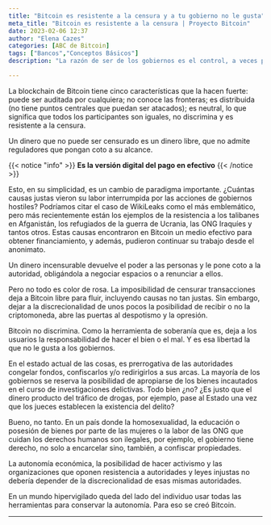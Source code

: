 ```yaml
---
title: "Bitcoin es resistente a la censura y a tu gobierno no le gusta"
meta_title: "Bitcoin es resistente a la censura | Proyecto Bitcoin"
date: 2023-02-06 12:37
author: "Elena Cazes"
categories: [ABC de Bitcoin]
tags: ["Bancos","Conceptos Básicos"]
description: "La razón de ser de los gobiernos es el control, a veces por la fuerza. Una moneda que no tiene 'puertas traseras' y no obedece, es una moneda peligrosa"

---
```


La blockchain de Bitcoin tiene cinco características que la hacen fuerte: puede ser auditada por cualquiera; no conoce las fronteras; es distribuida (no tiene puntos centrales que puedan ser atacados); es neutral, lo que significa que todos los participantes son iguales, no discrimina y es resistente a la censura.

Un dinero que no puede ser censurado es un dinero libre, que no admite reguladores que pongan coto a su alcance. 

{{< notice "info" >}}
**Es la versión digital del pago en efectivo**
{{< /notice >}}

Esto, en su simplicidad, es un cambio de paradigma importante. ¿Cuántas causas justas vieron su labor interrumpida por las acciones de gobiernos hostiles? Podríamos citar el caso de WikiLeaks como el más emblemático, pero más recientemente están los ejemplos de la resistencia a los talibanes en Afganistán, los refugiados de la guerra de Ucrania, las ONG Iraquíes y tantos otros. Estas causas encontraron en Bitcoin un medio efectivo para obtener financiamiento, y además, pudieron continuar su trabajo desde el anonimato.

Un dinero incensurable devuelve el poder a las personas y le pone coto a la autoridad, obligándola a negociar espacios o a renunciar a ellos.

Pero no todo es color de rosa. La imposibilidad de censurar transacciones deja a Bitcoin libre para fluir, incluyendo causas no tan justas. Sin embargo, dejar a la discrecionalidad de unos pocos la posibilidad de recibir o no la criptomoneda, abre las puertas al despotismo y la opresión.

Bitcoin no discrimina. Como la herramienta de soberanía que es, deja a los usuarios la responsabilidad de hacer el bien o el mal. Y es esa libertad la que no le gusta a los gobiernos.

En el estado actual de las cosas, es prerrogativa de las autoridades congelar fondos, confiscarlos y/o redirigirlos a sus arcas. La mayoría de los gobiernos se reserva la posibilidad de apropiarse de los bienes incautados en el curso de investigaciones delictivas. Todo bien ¿no? ¿Es justo que el dinero producto del tráfico de drogas, por ejemplo, pase al Estado una vez que los jueces establecen la existencia del delito?

Bueno, no tanto. En un país donde la homosexualidad, la educación o posesión de bienes por parte de las mujeres o la labor de las ONG que cuidan los derechos humanos son ilegales, por ejemplo, el gobierno tiene derecho, no solo a encarcelar sino, también, a confiscar propiedades.

La autonomía económica, la posibilidad de hacer activismo y las organizaciones que oponen resistencia a autoridades y leyes injustas no debería depender de la discrecionalidad de esas mismas autoridades.

En un mundo hipervigilado queda del lado del individuo usar todas las herramientas para conservar la autonomía. Para eso se creó Bitcoin.

<hr>

